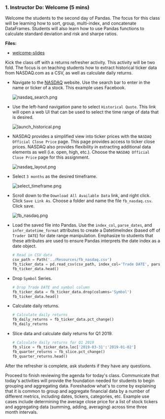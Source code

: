 ### 1. Instructor Do: Welcome (5 mins)

Welcome the students to the second day of Pandas. The focus for this class will be learning how to sort, group, multi-index, and concatenate DataFrames. Students will also learn how to use Pandas functions to calculate standard deviation and risk and sharpe ratios.

**Files:**

* [welcome-slides]()

Kick the class off with a returns refresher activity. This activity will be two fold. The focus is on teaching students how to extract historical ticker data from NASDAQ.com as a CSV, as well as calculate daily returns.

* Navigate to the [NASDAQ](https://nasdaq.com) website. Use the search bar to enter in the name or ticker of a stock. This example uses Facebook.

  ![nasdaq_search.png](Images/nasdaq_search.png)

* Use the left-hand navigation pane to select `Historical Quote`. This link will open a web UI that can be used to select the time range of data that is desired.

  ![launch_historical.png](Images/launch_historical.png)

* NASDAQ provides a simplified view into ticker prices with the `NASDAQ Official Close Price` page. This page provides access to ticker close prices. NASDAQ also provides flexibility in extracting additional data elements as well (i.e. open, high, etc.). Choose the `NASDAQ Official Close Price` page for this assignment.

  ![nasdaq_layout.png](Images/nasdaq_layout.png)

* Select `3 months` as the desired timeframe.

  ![select_timeframe.png](Images/select_timeframe.png)

* Scroll down to the `Download All Available Data` link, and right click. Click `Save Link As`. Choose a folder and name the file `fb_nasdaq.csv`. Click save.

  ![fb_nasdaq.png](Images/fb_nasdaq.png)

* Load the saved file into Pandas. Use the `index_col`, `parse_dates`, and `infer_datetime_format` attributes to create a DatetimeIndex (based off of `Trader DATE`) for date range manipulation. Emphasize to students that these attributes are used to ensure Pandas interprets the date index as a date object.

  ```python
  # Read in CSV data
  csv_path = Path('../Resources/fb_nasdaq.csv')
  fb_ticker_data = pd.read_csv(csv_path, index_col='Trade DATE', parse_dates=True, infer_datetime_format=True)
  fb_ticker_data.head()
  ```

* Drop `Symbol` Series.

  ```python
  # Drop Trade DATE and symbol column
  fb_ticker_data = fb_ticker_data.drop(columns='Symbol')
  fb_ticker_data.head()
  ```

* Calculate daily returns.

  ```python
  # Calculate daily returns
  fb_daily_returns = fb_ticker_data.pct_change()
  fb_daily_returns
  ```

* Slice data and calculate daily returns for Q1 2019.

  ```python
  # Calculate daily returns for Q1 2019
  fb_slice = fb_ticker_data.loc['2019-03-31':'2019-01-02']
  fb_quarter_returns = fb_slice.pct_change()
  fb_quarter_returns.head()
  ```

After the refresher is complete, ask students if they have any questions.

Proceed to finish reviewing the agenda for today's class. Communicate that today's activities will provide the foundation needed for students to begin grouping and aggregating data. Foreshadow what's to come by explaining that it is common to group and aggregate financial data by a number of different metrics, including dates, tickers, categories, etc. Example use cases include determining the average close price for a list of stock tickers and aggregating data (summing, adding, averaging) across time three month intervals.
